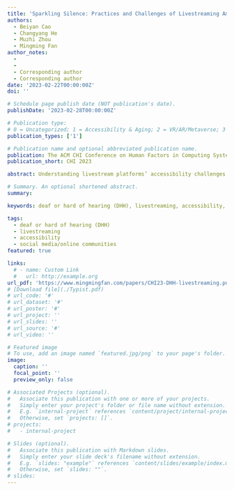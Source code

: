 ```yaml
---
title: 'Sparkling Silence: Practices and Challenges of Livestreaming Among Deaf or Hard of Hearing Streamers'
authors:
  - Beiyan Cao
  - Changyang He
  - Muzhi Zhou
  - Mingming Fan
author_notes:
  - 
  - 
  - Corresponding author
  - Corresponding author
date: '2023-02-22T00:00:00Z'
doi: ''

# Schedule page publish date (NOT publication's date).
publishDate: '2023-02-28T00:00:00Z'

# Publication type: 
# 0 = Uncategorized; 1 = Accessibility & Aging; 2 = VR/AR/Metaverse; 3 = Human-AI Collaboration; 4 = UX Methodology; 5 = Social Computing; 6 = Sensing; 
publication_types: ['1']

# Publication name and optional abbreviated publication name.
publication: The ACM CHI Conference on Human Factors in Computing Systems 2023
publication_short: CHI 2023

abstract: Understanding livestream platforms’ accessibility challenges for minority groups, such as people with disabilities, is critical to in- creasing the diversity and inclusion of those platforms. While prior work investigated the experiences of streamers with vision or mo- tor loss, little is known about the experiences of deaf or hard of hearing (DHH) streamers who must work with livestreaming plat- forms that heavily depend on audio. We conducted semi-structured interviews with DHH streamers to learn why they livestream, how they navigate livestream platforms and related challenges. Our findings revealed their desire to break the stereotypes towards the DHH groups via livestream and the intense interplay between interaction methods, such as sign language, texts, lip language, background music, and viewer characteristics. Major accessibility challenges include the lack of real-time captioning, the small sign language reading window, and misinterpretation of sign language. We present design considerations for improving the accessibility of the livestream platforms.

# Summary. An optional shortened abstract.
summary:

keywords: deaf or hard of hearing (DHH), livestreaming, accessibility, social media/online communities

tags:
  - deaf or hard of hearing (DHH)
  - livestreaming
  - accessibility
  - social media/online communities
featured: true

links:
  # - name: Custom Link
  #   url: http://example.org
url_pdf: 'https://www.mingmingfan.com/papers/CHI23-DHH-livestreaming.pdf'
# [Download file](./Typist.pdf)
# url_code: '#'
# url_dataset: '#'
# url_poster: '#'
# url_project: ''
# url_slides: ''
# url_source: '#'
# url_video: ''

# Featured image
# To use, add an image named `featured.jpg/png` to your page's folder.
image:
  caption: ''
  focal_point: ''
  preview_only: false

# Associated Projects (optional).
#   Associate this publication with one or more of your projects.
#   Simply enter your project's folder or file name without extension.
#   E.g. `internal-project` references `content/project/internal-project/index.md`.
#   Otherwise, set `projects: []`.
# projects:
#   - internal-project

# Slides (optional).
#   Associate this publication with Markdown slides.
#   Simply enter your slide deck's filename without extension.
#   E.g. `slides: "example"` references `content/slides/example/index.md`.
#   Otherwise, set `slides: ""`.
# slides:
---
```


<!-- {{< youtube f9lO9tin4tw >}} -->


